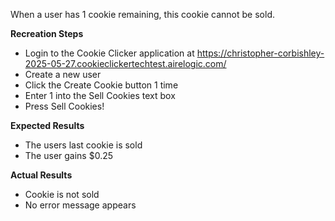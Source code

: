 When a user has 1 cookie remaining, this cookie cannot be sold.

**Recreation Steps**
* Login to the Cookie Clicker application at https://christopher-corbishley-2025-05-27.cookieclickertechtest.airelogic.com/
* Create a new user
* Click the Create Cookie button 1 time
* Enter 1 into the Sell Cookies text box
* Press Sell Cookies!

**Expected Results**
* The users last cookie is sold
* The user gains $0.25

**Actual Results**
* Cookie is not sold
* No error message appears
